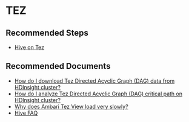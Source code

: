 <properties
    pageTitle="TEZ"
    description="TEZ"
    Service="microsoft.hdinsight"
    resource="clusters"
    authors="pjfreitas"
    ms.author="pfreitas"
    displayOrder=""
    selfHelpType="generic"
    supportTopicIds="32636505"
    resourceTags=""
    productPesIds="15078"
    cloudEnvironments="public, Fairfax"
    ArticleId="71bb13ae-1789-4577-977d-3696d2e65a28"
	ownershipId="AzureData_HDInsight"
/>

# TEZ

## **Recommended Steps**

* [Hive on Tez](https://cwiki.apache.org/confluence/display/Hive/Hive+on+Tez)

## **Recommended Documents**

* [How do I download Tez Directed Acyclic Graph (DAG) data from HDInsight cluster?](https://hdinsight.github.io/hive/hive-tez-dag-data-download.html)
* [How do I analyze Tez Directed Acyclic Graph (DAG) critical path on HDInsight cluster?](https://hdinsight.github.io/hive/hive-tez-dag-critical-path.html)
* [Why does Ambari Tez View load very slowly?](https://hdinsight.github.io/hive/tez-view-poor-performance.html)
* [Hive FAQ](https://docs.microsoft.com/azure/hdinsight/hdinsight-faq#hive)
